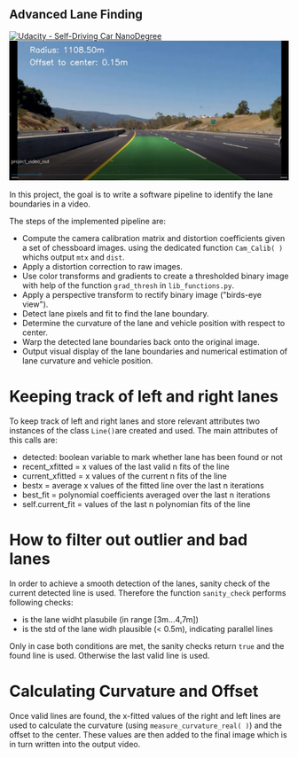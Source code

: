## Advanced Lane Finding
[![Udacity - Self-Driving Car NanoDegree](https://s3.amazonaws.com/udacity-sdc/github/shield-carnd.svg)](http://www.udacity.com/drive)
![Lanes Image](Output.jpg)

In this project, the goal is to write a software pipeline to identify the lane boundaries in a video.

The steps of the implemented pipeline are:

* Compute the camera calibration matrix and distortion coefficients given a set of chessboard images. using the dedicated function `Cam_Calib( )` whichs output `mtx` and `dist`.
* Apply a distortion correction to raw images.
* Use color transforms and gradients to create a thresholded binary image with help of the function `grad_thresh` in `lib_functions.py`.
* Apply a perspective transform to rectify binary image ("birds-eye view").
* Detect lane pixels and fit to find the lane boundary.
* Determine the curvature of the lane and vehicle position with respect to center.
* Warp the detected lane boundaries back onto the original image.
* Output visual display of the lane boundaries and numerical estimation of lane curvature and vehicle position.

# Keeping track of left and right lanes 

To keep track of left and right lanes and store relevant attributes two instances of the class `Line()`are created and used. The main attributes of this calls are:
* detected: boolean variable to mark whether lane has been found or not  
* recent_xfitted = x values of the last valid n fits of the line
* current_xfitted = x values of the current n fits of the line
* bestx = average x values of the fitted line over the last n iterations 
* best_fit = polynomial coefficients averaged over the last n iterations  
* self.current_fit = values of the last n polynomian fits of the line

# How to filter out outlier and bad lanes

In order to achieve a smooth detection of the lanes, sanity check of the current detected line is used. Therefore the function `sanity_check` performs following checks:
* is the lane widht plasubile (in range [3m...4,7m])
* is the std of the lane widh plausible (< 0.5m), indicating parallel lines

Only in case both conditions are met, the sanity checks return `true` and the found line is used. Otherwise the last valid line is used.

# Calculating Curvature and Offset

Once valid lines are found, the x-fitted values of the right and left lines are used to calculate the curvature (using `measure_curvature_real( )`) and the offset to the center.
These values are then added to the final image which is in turn written into the output video.


